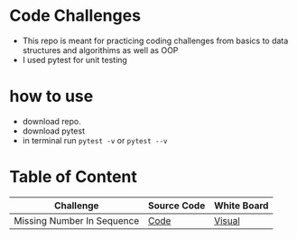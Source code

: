 # Code Challenges
* This repo is meant for practicing coding challenges from basics to data structures and algorithims as well as OOP
* I used pytest for unit testing

# how to use
* download repo.
* download pytest
* in terminal run `pytest -v` or `pytest --v`

# Table of Content

| Challenge                  | Source Code                                 | White Board                                         |
|----------------------------|---------------------------------------------|-----------------------------------------------------|
| Missing Number In Sequence | [Code](./source/basics/problems_set_two.py) | [Visual](media/find_missing_number_in_sequence.png) |
